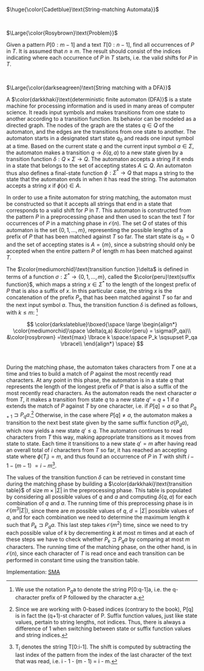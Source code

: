 $\huge{\color{Cadetblue}\text{String-matching Automata}}$  

<br/>

$\Large{\color{Rosybrown}\text{Problem}}$

Given a pattern $P[0:m-1]$ and a text $T[0:n-1]$, find all occurrences of $P$ in $T$. It is assumed that $n \geq m$. The result should consist of the indices indicating where each occurrence of $P$ in $T$ starts, i.e. the valid shifts for $P$ in $T$.

<br/>

$\Large{\color{darkseagreen}\text{String matching with a DFA}}$

A $\color{darkkhaki}\text{deterministic finite automaton (DFA)}$ is a state machine for processing information and is used in many areas of computer science. It reads input symbols and makes transitions from one state to another according to a transition function. Its behavior can be modeled as a directed graph. The nodes of the graph are the states $q \in Q$ of the automaton, and the edges are the transitions from one state to another. The automaton starts in a designated start state $q_0$ and reads one input symbol at a time. Based on the current state $q$ and the current input symbol $a \in \Sigma$, the automaton makes a transition $q \rightarrow \delta(q, a)$ to a new state given by a transition function $\delta : Q \times \Sigma \rightarrow Q$. The automaton accepts a string if it ends in a state that belongs to the set of accepting states $A \subseteq Q$. An automaton thus also defines a final-state function $\phi : \Sigma^* \rightarrow Q$ that maps a string to the state that the automaton ends in when it has read the string. The automaton accepts a string $x$ if $\phi(x) \in A$.

In order to use a finite automaton for string matching, the automaton must be constructed so that it accepts all strings that end in a state that corresponds to a valid shift for $P$ in $T$. This automaton is constructed from the pattern $P$ in a preprocessing phase and then used to scan the text $T$ for occurrences of $P$ in a matching phase in $\mathcal{O}(n)$. The set $Q$ of states of this automaton is the set $\lbrace 0, 1, ..., m \rbrace$, representing the possible lengths of a prefix of $P$ that has been matched against $T$ so far. The start state is $q_0 = 0$ and the set of accepting states is $A = \lbrace m \rbrace$, since a substring should only be accepted when the entire pattern $P$ of length $m$ has been matched against $T$.

The $\color{mediumorchid}\text{transition function }\delta$ is defined in terms of a function $\sigma : \Sigma^\ast \rightarrow \lbrace 0, 1, ..., m \rbrace$, called the $\color{peru}\text{suffix function}$, which maps a string $x \in \Sigma^\ast$ to the length of the longest prefix of $P$ that is also a suffix of $x$. In this particular case, the string $x$ is the concatenation of the prefix $P_q$ that has been matched against $T$ so far and the next input symbol $a$. Thus, the transition function $\delta$ is defined as follows, with $k \leq m$: [^1]
<br/>

$$
\color{darkslateblue}\boxed{\space \large
\begin{align*}
\color{mediumorchid}\space \delta(q,a) &\color{peru} = \sigma(P_qa)\\
 &\color{rosybrown} =\text{max} \lbrace k \space:\space P_k \sqsupset P_qa \rbrace\\
\end{align*}
\space}
$$

<br/>

During the matching phase, the automaton takes characters from $T$ one at a time and tries to build a match of $P$ against the most recently read characters. At any point in this phase, the automaton is in a state $q$ that represents the length of the longest prefix of $P$ that is also a suffix of the most recently read characters. As the automaton reads the next character $a$ from $T$, it makes a transition from state $q$ to a new state $q' = q + 1$ if $a$ extends the match of $P$ against $T$ by one character, i.e. if $P[q] = a$ so that $P_{q+1} \sqsupset P_qa$.[^2] Otherwise, in the case where $P[q] \neq a$, the automaton makes a transition to the next best state given by the same suffix function $\sigma(P_qa)$, which now yields a new state $q' \leq q$. The automaton continues to read characters from $T$ this way, making appropriate transitions as it moves from state to state. Each time it transitions to a new state $q' = m$ after having read an overall total of $i$ characters from $T$ so far, it has reached an accepting state where $\phi(T_i) = m$, and thus found an occurrence of $P$ in $T$ with shift $i - 1 - (m - 1)$ $= i - m$[^3].

The values of the transition function $\delta$ can be retrieved in constant time during the matching phase by building a $\color{darkkhaki}\text{transition table}$  of size $m \times |\Sigma|$ in the preprocessing phase. This table is populated by considering all possible values of $q$ and $a$ and computing $\delta(q, a)$ for each combination of $q$ and $a$. The running time of this preprocessing phase is in $\mathcal{O}(m^3|\Sigma|)$, since there are $m$ possible values of $q$, $d = |\Sigma|$ possible values of $a$, and for each combination we need to determine the maximum length $k$ such that $P_k \sqsupset P_qa$. This last step takes $\mathcal{O}(m^2)$ time, since we need to try each possible value of $k$ by decrementing $k$ at most $m$ times and at each of these steps we have to check whether $P_k \sqsupset P_qa$ by comparing at most $m$ characters. The running time of the matching phase, on the other hand, is in $\mathcal{O}(n)$, since each character of $T$ is read once and each transition can be performed in constant time using the transition table.

Implementation: [SMA](https://github.com/pl3onasm/AADS/blob/main/algorithms/string-matching/finite-automata/sma.c)

[^1]: We use the notation P<sub>q</sub>a to denote the string P[0:q-1]a, i.e. the q-character prefix of P followed by the character a.

[^2]: Since we are working with 0-based indices (contrary to the book), P[q] is in fact the (q+1)-st character of P. Suffix function values, just like state values, pertain to string lengths, not indices. Thus, there is always a difference of 1 when switching between state or suffix function values and string indices.

[^3]: T<sub>i</sub> denotes the string T[0:i-1]. The shift is computed by subtracting the last index of the pattern from the index of the last character of the text that was read, i.e. i - 1 - (m - 1) = i - m.
